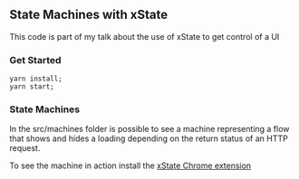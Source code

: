 ## State Machines with xState

This code is part of my talk about the use of xState to get control of a UI


### Get Started
```
yarn install;
yarn start;
```

### State Machines

In the src/machines folder is possible to see a machine representing a flow that shows and hides a loading depending on the return status of an HTTP request.

To see the machine in action install the [xState Chrome extension](https://github.com/amitnovick/xstate-devtools)
